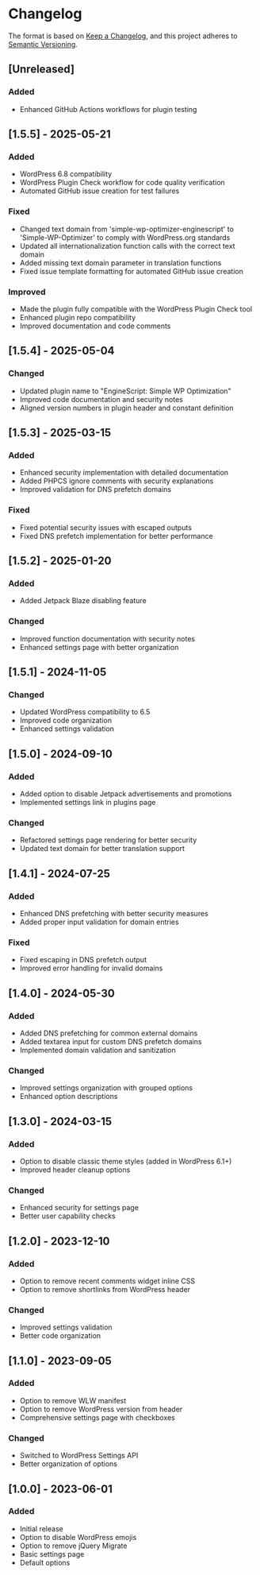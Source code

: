 # Changelog

The format is based on [Keep a Changelog](https://keepachangelog.com/en/1.0.0/),
and this project adheres to [Semantic Versioning](https://semver.org/spec/v2.0.0.html).

## [Unreleased]
### Added
- Enhanced GitHub Actions workflows for plugin testing

## [1.5.5] - 2025-05-21
### Added
- WordPress 6.8 compatibility
- WordPress Plugin Check workflow for code quality verification
- Automated GitHub issue creation for test failures

### Fixed
- Changed text domain from 'simple-wp-optimizer-enginescript' to 'Simple-WP-Optimizer' to comply with WordPress.org standards
- Updated all internationalization function calls with the correct text domain
- Added missing text domain parameter in translation functions
- Fixed issue template formatting for automated GitHub issue creation

### Improved
- Made the plugin fully compatible with the WordPress Plugin Check tool
- Enhanced plugin repo compatibility
- Improved documentation and code comments

## [1.5.4] - 2025-05-04
### Changed
- Updated plugin name to "EngineScript: Simple WP Optimization"
- Improved code documentation and security notes
- Aligned version numbers in plugin header and constant definition

## [1.5.3] - 2025-03-15
### Added
- Enhanced security implementation with detailed documentation
- Added PHPCS ignore comments with security explanations
- Improved validation for DNS prefetch domains

### Fixed
- Fixed potential security issues with escaped outputs
- Fixed DNS prefetch implementation for better performance

## [1.5.2] - 2025-01-20
### Added
- Added Jetpack Blaze disabling feature

### Changed
- Improved function documentation with security notes
- Enhanced settings page with better organization

## [1.5.1] - 2024-11-05
### Changed
- Updated WordPress compatibility to 6.5
- Improved code organization
- Enhanced settings validation

## [1.5.0] - 2024-09-10
### Added
- Added option to disable Jetpack advertisements and promotions
- Implemented settings link in plugins page

### Changed
- Refactored settings page rendering for better security
- Updated text domain for better translation support

## [1.4.1] - 2024-07-25
### Added
- Enhanced DNS prefetching with better security measures
- Added proper input validation for domain entries

### Fixed
- Fixed escaping in DNS prefetch output
- Improved error handling for invalid domains

## [1.4.0] - 2024-05-30
### Added
- Added DNS prefetching for common external domains
- Added textarea input for custom DNS prefetch domains
- Implemented domain validation and sanitization

### Changed
- Improved settings organization with grouped options
- Enhanced option descriptions

## [1.3.0] - 2024-03-15
### Added
- Option to disable classic theme styles (added in WordPress 6.1+)
- Improved header cleanup options

### Changed
- Enhanced security for settings page
- Better user capability checks

## [1.2.0] - 2023-12-10
### Added
- Option to remove recent comments widget inline CSS
- Option to remove shortlinks from WordPress header

### Changed
- Improved settings validation
- Better code organization

## [1.1.0] - 2023-09-05
### Added
- Option to remove WLW manifest
- Option to remove WordPress version from header
- Comprehensive settings page with checkboxes

### Changed
- Switched to WordPress Settings API
- Better organization of options

## [1.0.0] - 2023-06-01
### Added
- Initial release
- Option to disable WordPress emojis
- Option to remove jQuery Migrate
- Basic settings page
- Default options